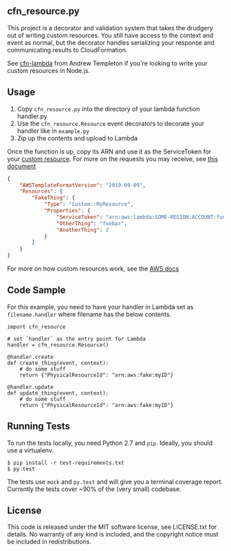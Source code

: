 ## cfn_resource.py

This project is a decorator and validation system that takes the drudgery out
of writing custom resources. You still have access to the context and event as
normal, but the decorator handles serializing your response and communicating
results to CloudFormation.

See [cfn-lambda](https://github.com/andrew-templeton/cfn-lambda) from Andrew
Templeton if you're looking to write your custom resources in Node.js.

## Usage

1. Copy `cfn_resource.py` into the directory of your lambda function handler.py
1. Use the `cfn_resource.Resource` event decorators to decorate your handler
   like in `example.py`
1. Zip up the contents and upload to Lambda

Once the function is up, copy its ARN and use it as the ServiceToken for your
[custom resource][rsrc]. For more on the requests you may receive, see
[this document][reqdocs]

```json
{
    "AWSTemplateFormatVersion": "2010-09-09",
    "Resources": {
        "FakeThing": {
            "Type": "Custom::MyResource",
            "Properties": {
                "ServiceToken": "arn:aws:lambda:SOME-REGION:ACCOUNT:function:FunctionName",
                "OtherThing": "foobar",
                "AnotherThing": 2
            }
        }
    }
}
```

For more on how custom resources work, see the [AWS docs][docs]

## Code Sample

For this example, you need to have your handler in Lambda set as
`filename.handler` where filename has the below contents.

```
import cfn_resource

# set `handler` as the entry point for Lambda
handler = cfn_resource.Resource()

@handler.create
def create_thing(event, context):
    # do some stuff
    return {"PhysicalResourceId": "arn:aws:fake:myID"}

@handler.update
def update_thing(event, context):
    # do some stuff
    return {"PhysicalResourceId": "arn:aws:fake:myID"}
```

## Running Tests

To run the tests locally, you need Python 2.7 and `pip`. Ideally, you should
use a virtualenv.

```
$ pip install -r test-requirements.txt
$ py.test
```

The tests use `mock` and `py.test` and will give you a terminal coverage
report. Currently the tests cover ~90% of the (very small) codebase.

## License

This code is released under the MIT software license, see LICENSE.txt for
details. No warranty of any kind is included, and the copyright notice must be
included in redistributions.

[rsrc]: https://docs.aws.amazon.com/AWSCloudFormation/latest/UserGuide/aws-resource-cfn-customresource.html
[docs]: https://docs.aws.amazon.com/AWSCloudFormation/latest/UserGuide/template-custom-resources.html
[reqdocs]: https://docs.aws.amazon.com/AWSCloudFormation/latest/UserGuide/crpg-ref-requests.html
